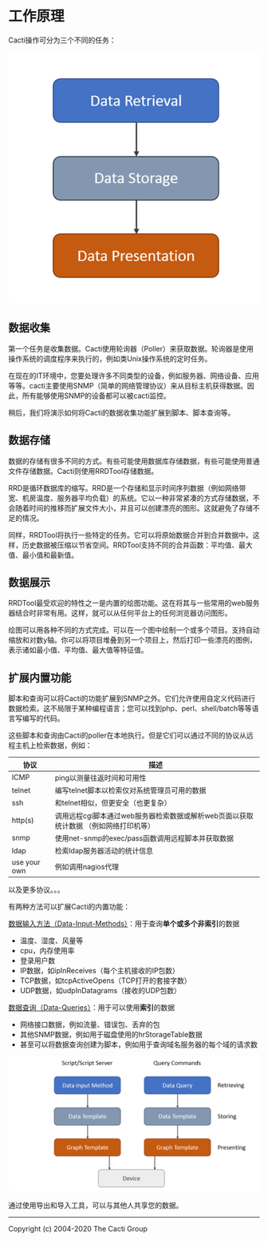 # 工作原理

Cacti操作可分为三个不同的任务：

![Principles of Operation](images/principles_of_operation.png)

## 数据收集

第一个任务是收集数据。Cacti使用轮询器（Poller）来获取数据。轮询器是使用操作系统的调度程序来执行的，例如类Unix操作系统的定时任务。

在现在的IT环境中，您要处理许多不同类型的设备，例如服务器、网络设备、应用等等。cacti主要使用SNMP（简单的网络管理协议）来从目标主机获得数据。因此，所有能够使用SNMP的设备都可以被cacti监控。

稍后，我们将演示如何将Cacti的数据收集功能扩展到脚本、脚本查询等。

## 数据存储

数据的存储有很多不同的方式。有些可能使用数据库存储数据，有些可能使用普通文件存储数据。Cacti则使用RRDTool存储数据。

RRD是循环数据库的缩写。RRD是一个存储和显示时间序列数据（例如网络带宽、机房温度、服务器平均负载）的系统。它以一种非常紧凑的方式存储数据，不会随着时间的推移而扩展文件大小，并且可以创建漂亮的图形。这就避免了存储不足的情况。

同样，RRDTool将执行一些特定的任务。它可以将原始数据合并到合并数据中。这样，历史数据被压缩以节省空间。RRDTool支持不同的合并函数：平均值、最大值、最小值和最新值。

## 数据展示

RRDTool最受欢迎的特性之一是内置的绘图功能。这在将其与一些常用的web服务器结合时非常有用。这样，就可以从任何平台上的任何浏览器访问图形。

绘图可以用各种不同的方式完成。可以在一个图中绘制一个或多个项目。支持自动缩放和对数y轴。你可以将项目堆叠到另一个项目上，然后打印一些漂亮的图例，表示诸如最小值、平均值、最大值等特征值。

## 扩展内置功能

脚本和查询可以将Cacti的功能扩展到SNMP之外。它们允许使用自定义代码进行数据检索。这不局限于某种编程语言；您可以找到php、perl、shell/batch等等语言写编写的代码。

这些脚本和查询由Cacti的poller在本地执行。但是它们可以通过不同的协议从远程主机上检索数据，例如：

协议 | 描述 
--- | ---
ICMP | ping以测量往返时间和可用性 
telnet | 编写telnet脚本以检索仅对系统管理员可用的数据 
ssh | 和telnet相似，但更安全（也更复杂） 
http(s) | 调用远程cgi脚本通过web服务器检索数据或解析web页面以获取统计数据 （例如网络打印机等） 
snmp | 使用net-snmp的exec/pass函数调用远程脚本并获取数据 
ldap | 检索ldap服务器活动的统计信息 
use your own | 例如调用nagios代理 

以及更多协议。。。

有两种方法可以扩展Cacti的内置功能：

[数据输入方法（Data-Input-Methods）](Data-Input-Methods.md)：用于查询**单个或多个非索引**的数据

- 温度、湿度、风量等
- cpu，内存使用率
- 登录用户数
- IP数据，如ipInReceives（每个主机接收的IP包数）
- TCP数据，如tcpActiveOpens（TCP打开的套接字数）
- UDP数据，如udpInDatagrams（接收的UDP包数）

[数据查询（Data-Queries）](Data-Queries.md)：用于可以使用**索引**的数据

- 网络接口数据，例如流量、错误包、丢弃的包
- 其他SNMP数据，例如用于磁盘使用的hrStorageTable数据
- 甚至可以将数据查询创建为脚本，例如用于查询域名服务器的每个域的请求数

![数据输入方法和数据查询的基本工作原理](images/data-input-method-and-query.png)

通过使用导出和导入工具，可以与其他人共享您的数据。

---
Copyright (c) 2004-2020 The Cacti Group
